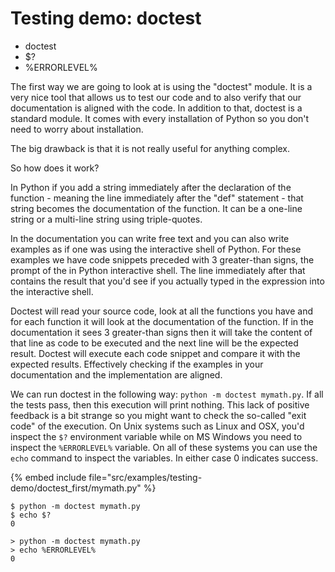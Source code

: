 # Testing demo: doctest

* doctest
* $?
* %ERRORLEVEL%


The first way we are going to look at is using the "doctest" module. It is a very nice tool that allows us to test our code
and to also verify that our documentation is aligned with the code.
In addition to that, doctest is a standard module. It comes with every installation of Python so you don't need
to worry about installation.

The big drawback is that it is not really useful for anything complex.

So how does it work?

In Python if you add a string immediately after the declaration of the function - meaning the line immediately after the "def" statement -
that string becomes the documentation of the function. It can be a one-line string or a multi-line string using triple-quotes.

In the documentation you can write free text and you can also write examples as if one was using the interactive shell of Python.
For these examples we have code snippets preceded with 3 greater-than signs, the prompt of the in Python interactive shell. The line immediately
after that contains the result that you'd see if you actually typed in the expression into the interactive shell.

Doctest will read your source code, look at all the functions you have and for each function it will look at the documentation of the function.
If in the documentation it sees 3 greater-than signs then it will take the content of that line as code to be executed and the next line will be the
expected result. Doctest will execute each code snippet and compare it with the expected results. Effectively checking if the examples in
your documentation and the implementation are aligned.

We can run doctest in the following way: `python -m doctest mymath.py`. If all the tests pass, then this execution will print nothing.
This lack of positive feedback is a bit strange so you might want to check the so-called "exit code" of the execution. On Unix systems such as Linux and OSX,
you'd inspect the `$?` environment variable while on MS Windows you need to inspect the `%ERRORLEVEL%` variable. On all of these systems you can use
the `echo` command to inspect the variables. In either case 0 indicates success.


{% embed include file="src/examples/testing-demo/doctest_first/mymath.py" %}

```
$ python -m doctest mymath.py
$ echo $?
0
```

```
> python -m doctest mymath.py
> echo %ERRORLEVEL%
0
```


